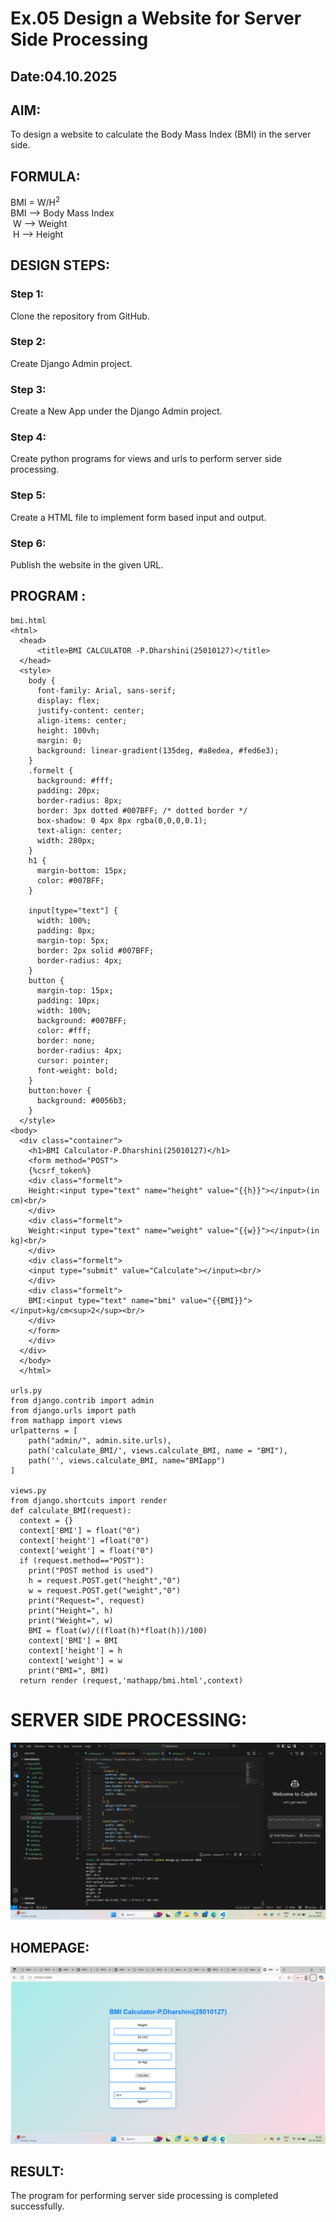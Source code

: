 # Ex.05 Design a Website for Server Side Processing
## Date:04.10.2025

## AIM:
 To design a website to calculate the Body Mass Index (BMI) in the server side. 


## FORMULA:
BMI = W/H<sup>2</sup>
<br> BMI --> Body Mass Index
<br> W --> Weight
<br> H --> Height

## DESIGN STEPS:

### Step 1:
Clone the repository from GitHub.

### Step 2:
Create Django Admin project.

### Step 3:
Create a New App under the Django Admin project.

### Step 4:
Create python programs for views and urls to perform server side processing.

### Step 5:
Create a HTML file to implement form based input and output.

### Step 6:
Publish the website in the given URL.

## PROGRAM :
```
bmi.html
<html>
  <head>
      <title>BMI CALCULATOR -P.Dharshini(25010127)</title>
  </head>
  <style>
    body {
      font-family: Arial, sans-serif;
      display: flex;
      justify-content: center;
      align-items: center;
      height: 100vh;
      margin: 0;
      background: linear-gradient(135deg, #a8edea, #fed6e3);
    }
    .formelt {
      background: #fff;
      padding: 20px;
      border-radius: 8px;
      border: 3px dotted #007BFF; /* dotted border */
      box-shadow: 0 4px 8px rgba(0,0,0,0.1);
      text-align: center;
      width: 280px;
    }
    h1 {
      margin-bottom: 15px;
      color: #007BFF;
    }
    
    input[type="text"] {
      width: 100%;
      padding: 8px;
      margin-top: 5px;
      border: 2px solid #007BFF;
      border-radius: 4px;
    }
    button {
      margin-top: 15px;
      padding: 10px;
      width: 100%;
      background: #007BFF;
      color: #fff;
      border: none;
      border-radius: 4px;
      cursor: pointer;
      font-weight: bold;
    }
    button:hover {
      background: #0056b3;
    }
  </style>
<body>
  <div class="container">
    <h1>BMI Calculator-P.Dharshini(25010127)</h1>
    <form method="POST">
    {%csrf_token%}
    <div class="formelt">
    Height:<input type="text" name="height" value="{{h}}"></input>(in cm)<br/>
    </div>
    <div class="formelt">
    Weight:<input type="text" name="weight" value="{{w}}"></input>(in kg)<br/>
    </div>
    <div class="formelt">
    <input type="submit" value="Calculate"></input><br/>
    </div>
    <div class="formelt">
    BMI:<input type="text" name="bmi" value="{{BMI}}"></input>kg/cm<sup>2</sup><br/>
    </div>
    </form>
    </div>
  </div>
  </body>
  </html>

urls.py
from django.contrib import admin
from django.urls import path
from mathapp import views
urlpatterns = [
    path("admin/", admin.site.urls),
    path('calculate_BMI/', views.calculate_BMI, name = "BMI"),
    path('', views.calculate_BMI, name="BMIapp")
]

views.py
from django.shortcuts import render
def calculate_BMI(request):
  context = {}
  context['BMI'] = float("0")
  context['height'] =float("0")
  context['weight'] = float("0")
  if (request.method=="POST"):
    print("POST method is used")
    h = request.POST.get("height","0")
    w = request.POST.get("weight","0")
    print("Request=", request)
    print("Height=", h)
    print("Weight=", w)
    BMI = float(w)/((float(h)*float(h))/100)
    context['BMI'] = BMI
    context['height'] = h
    context['weight'] = w
    print("BMI=", BMI)
  return render (request,'mathapp/bmi.html',context)
```

# SERVER SIDE PROCESSING:
![alt text](<DharshiniP/mathapp/Screenshot (162).png>)

## HOMEPAGE:
![alt text](<DharshiniP/mathapp/Screenshot (163).png>)

## RESULT:
The program for performing server side processing is completed successfully.
